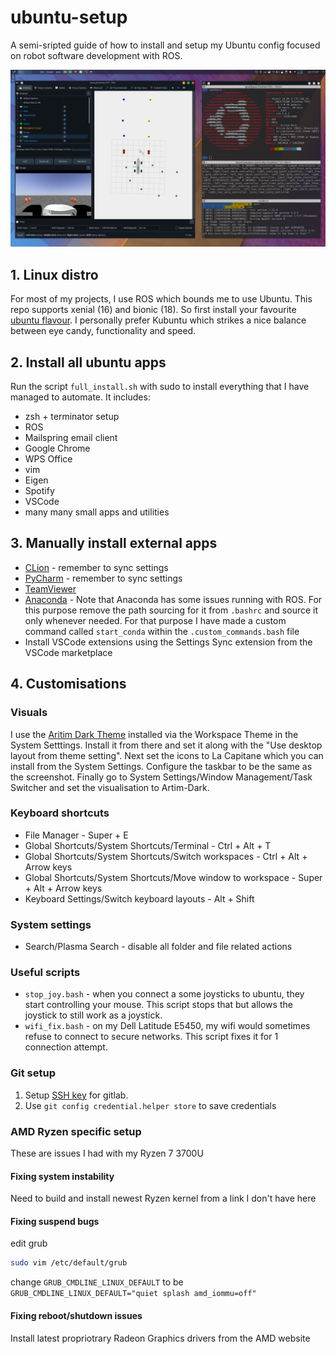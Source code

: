 # ubuntu-setup
A semi-sripted guide of how to install and setup my Ubuntu config focused on robot software development with ROS.

![](img/desktop.png)

## 1. Linux distro
For most of my projects, I use ROS which bounds me to use Ubuntu. This repo supports xenial (16) and bionic (18). So first install your favourite [ubuntu flavour](https://ubuntu.com/download/flavours). I personally prefer Kubuntu which strikes a nice balance between eye candy, functionality and speed.

## 2. Install all ubuntu apps
Run the script `full_install.sh` with sudo to install everything that I have managed to automate. It includes:

- zsh + terminator setup
- ROS
- Mailspring email client
- Google Chrome
- WPS Office
- vim
- Eigen
- Spotify
- VSCode
- many many small apps and utilities

## 3. Manually install external apps
- [CLion](https://www.jetbrains.com/clion/download/#section=linux) - remember to sync settings
- [PyCharm](https://www.jetbrains.com/pycharm/download/#section=linux) - remember to sync settings		
- [TeamViewer](https://www.teamviewer.com/en/download/linux/)
- [Anaconda](https://www.anaconda.com/download/) - Note that Anaconda has some issues running with ROS. For this purpose remove the path sourcing for it from `.bashrc` and source it only whenever needed. For that purpose I have made a custom command called `start_conda` within the `.custom_commands.bash` file
- Install VSCode extensions using the Settings Sync extension from the VSCode marketplace

## 4. Customisations

### Visuals
I use the [Aritim Dark Theme](https://www.pling.com/p/1281836) installed via the Workspace Theme in the System Setttings. Install it from there and set it along with the "Use desktop layout from theme setting". Next set the icons to La Capitane which you can install from the System Settings. Configure the taskbar to be the same as the screenshot. Finally go to System Settings/Window Management/Task Switcher and set the visualisation to Artim-Dark.

### Keyboard shortcuts
- File Manager - Super + E
- Global Shortcuts/System Shortcuts/Terminal - Ctrl + Alt + T
- Global Shortcuts/System Shortcuts/Switch workspaces - Ctrl + Alt + Arrow keys
- Global Shortcuts/System Shortcuts/Move window to workspace - Super + Alt + Arrow keys
- Keyboard Settings/Switch keyboard layouts - Alt + Shift

### System settings

- Search/Plasma Search - disable all folder and file related actions

### Useful scripts
- `stop_joy.bash` - when you connect a some joysticks to ubuntu, they start controlling your mouse. This script stops that but allows the joystick to still work as a joystick.
- `wifi_fix.bash` - on my Dell Latitude E5450, my wifi would sometimes refuse to connect to secure networks. This script fixes it for 1 connection attempt.

### Git setup
1. Setup [SSH key](https://docs.gitlab.com/ee/ssh/) for gitlab.
2. Use `git config credential.helper store` to save credentials

### AMD Ryzen specific setup
These are issues I had with my Ryzen 7 3700U

#### Fixing system instability
Need to build and install newest Ryzen kernel from a link I don't have here

#### Fixing suspend bugs
edit grub
```bash
sudo vim /etc/default/grub
```
change `GRUB_CMDLINE_LINUX_DEFAULT` to be `GRUB_CMDLINE_LINUX_DEFAULT="quiet splash amd_iommu=off"`

#### Fixing reboot/shutdown issues

Install latest propriotrary Radeon Graphics drivers from the AMD website

